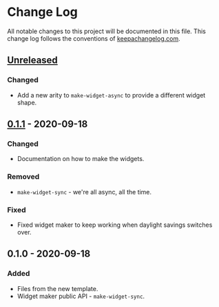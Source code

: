 # Change Log
All notable changes to this project will be documented in this file. This change log follows the conventions of [keepachangelog.com](http://keepachangelog.com/).

## [Unreleased]
### Changed
- Add a new arity to `make-widget-async` to provide a different widget shape.

## [0.1.1] - 2020-09-18
### Changed
- Documentation on how to make the widgets.

### Removed
- `make-widget-sync` - we're all async, all the time.

### Fixed
- Fixed widget maker to keep working when daylight savings switches over.

## 0.1.0 - 2020-09-18
### Added
- Files from the new template.
- Widget maker public API - `make-widget-sync`.

[Unreleased]: https://github.com/your-name/util/compare/0.1.1...HEAD
[0.1.1]: https://github.com/your-name/util/compare/0.1.0...0.1.1

